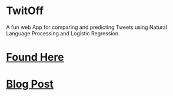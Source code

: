 # TwitOff
A fun web App for comparing and predicting Tweets using Natural Language Processing and Logistic Regression.

# [Found Here](https://hakujouryu-twitoff.herokuapp.com/)

# [Blog Post](http://www.claywaddell.com/2019-11-14-TwittOff/)
